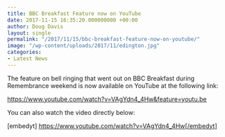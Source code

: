 ```yaml
---
title: BBC Breakfast Feature now on YouTube
date: 2017-11-15 16:35:20.000000000 +00:00
author: Doug Davis
layout: single
permalink: "/2017/11/15/bbc-breakfast-feature-now-on-youtube/"
image: "/wp-content/uploads/2017/11/edington.jpg"
categories:
- Latest News
---
```

The feature on bell ringing that went out on BBC Breakfast during Remembrance weekend is now available on YouTube at the following link:

<a href="https://www.youtube.com/watch?v=VAgYdn4_4Hw&feature=youtu.be" target="_blank" rel="noopener">https://www.youtube.com/watch?v=VAgYdn4_4Hw&feature=youtu.be</a>

You can also watch the video directly below:

[embedyt] https://www.youtube.com/watch?v=VAgYdn4_4Hw[/embedyt]
